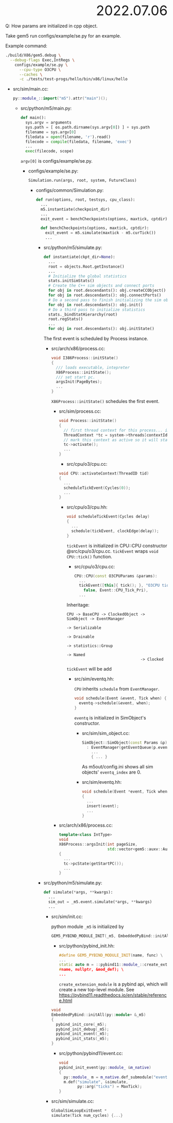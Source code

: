 <div style="text-align:right; font-size:3em;">2022.07.06</div>

Q: How params are initialized in cpp object.

Take gem5 run configs/example/se.py for an example.

Example command:

```bash
./build/X86/gem5.debug \
  --debug-flags Exec,IntRegs \
    configs/example/se.py \
      --cpu-type O3CPU \
      --caches \
      -c ./tests/test-progs/hello/bin/x86/linux/hello
```

* src/sim/main.cc:

  ```cpp
  py::module_::import("m5").attr("main")();
  ```

  * src/python/m5/main.py:

    ```python
    def main():
      sys.argv = arguments
      sys.path = [ os.path.dirname(sys.argv[0]) ] + sys.path
      filename = sys.argv[0]
      filedata = open(filename, 'r').read()
      filecode = compile(filedata, filename, 'exec')
      ...
      exec(filecode, scope)
    ```

    `argv[0]` is configs/example/se.py.

    * configs/example/se.py:

      ```python
      Simulation.run(args, root, system, FutureClass)
      ```

      * configs/common/Simulation.py:

        ```python
        def run(options, root, testsys, cpu_class):
          ...
          m5.instantiate(checkpoint_dir)
          ...
          exit_event = benchCheckpoints(options, maxtick, cptdir)

          def benchCheckpoints(options, maxtick, cptdir):
            exit_event = m5.simulate(maxtick - m5.curTick())
            ...
        ```

        * src/python/m5/simulate.py:

          ```python
          def instantiate(ckpt_dir=None):
            ...
            root = objects.Root.getInstance()
            ...
            # Initialize the global statistics
            stats.initSimStats()
            # Create the C++ sim objects and connect ports
            for obj in root.descendants(): obj.createCCObject()
            for obj in root.descendants(): obj.connectPorts()
            # Do a second pass to finish initializing the sim objects
            for obj in root.descendants(): obj.init()
            # Do a third pass to initialize statistics
            stats._bindStatHierarchy(root)
            root.regStats()
            ...
            for obj in root.descendants(): obj.initState()
          ```

          The first event is scheduled by Process instance.

          * src/arch/x86/process.cc:

            ```cpp
            void I386Process::initState()
            {
              /// loads executable, intepreter
              X86Process::initState();
              /// set start pc.
              argsInit(PageBytes);
              ...
            }
            ```

            `X86Process::initState()` schedules the first event.

            * src/sim/process.cc:

              ```cpp
              void Process::initState()
              {
                // first thread context for this process... initialize & enable
                ThreadContext *tc = system->threads[contextIds[0]];
                // mark this context as active so it will start ticking.
                tc->activate();
                ...
              }
              ```

              * src/cpu/o3/cpu.cc:

              ```cpp
              void CPU::activateContext(ThreadID tid)
              {
                ...
                scheduleTickEvent(Cycles(0));
                ...
              }
              ```

              * src/cpu/o3/cpu.hh:

                ```cpp
                void scheduleTickEvent(Cycles delay)
                {
                  ...
                  schedule(tickEvent, clockEdge(delay));
                }
                ```

                `tickEvent` is initialized in CPU::CPU constructor @src/cpu/o3/cpu.cc.
                `tickEvent` wraps `void CPU::tick()` function.

                * src/cpu/o3/cpu.cc:

                  ```cpp
                  CPU::CPU(const O3CPUParams &params):
                    ...
                    tickEvent([this]{ tick(); }, "O3CPU tick",
                      false, Event::CPU_Tick_Pri),
                    ...
                  ```

                Inheritage:

                ```
                CPU -> BaseCPU -> ClockedObject -> SimObject -> EventManager
                                                             -> Serializable
                                                             -> Drainable
                                                             -> statistics::Group
                                                             -> Named
                                                -> Clocked
                ```

                `tickEvent` will be add

                * src/sim/eventq.hh:

                  `CPU` inherits `schedule` from `EventManager`.

                  ```cpp
                  void schedule(Event &event, Tick when) {
                    eventq->schedule(&event, when);
                  }
                  ```

                  `eventq` is initialized in SimObject's constructor.

                  * src/sim/sim_object.cc:

                    ```cpp
                    SimObject::SimObject(const Params &p)
                      : EventManager(getEventQueue(p.eventq_index)),
                        ...
                        { ... }
                    ```

                    As m5out/config.ini shows all sim objects' `eventq_index` are 0.

                  * src/sim/eventq.hh:

                    ```cpp
                    void schedule(Event *event, Tick when, bool global=false)
                    {
                      ...
                      insert(event);
                      ...
                    }
                    ```

            * src/arch/x86/process.cc:

              ```cpp
              template<class IntType>
              void
              X86Process::argsInit(int pageSize,
                                   std::vector<gem5::auxv::AuxVector<IntType>> extraAuxvs)
              {
                ...
                tc->pcState(getStartPC());
                ...
              }
              ```

        * src/python/m5/simulate.py:

          ```python
          def simulate(*args, **kwargs):
            ...
            sim_out = _m5.event.simulate(*args, **kwargs)
            ...
          ```

          * src/sim/init.cc:

            python module `_m5` is initialized by

            ```cpp
            GEM5_PYBIND_MODULE_INIT(_m5, EmbeddedPyBind::initAll)
            ```

            * src/python/pybind_init.hh:

              ```cpp
              #define GEM5_PYBIND_MODULE_INIT(name, func) \
              ...
              static auto m = ::pybind11::module_::create_extension_module( \
              #name, nullptr, &mod_def); \
              ...
              ```

              `create_extension_module` is a pybind api,
              which will create a new top-level module.
              See https://pybind11.readthedocs.io/en/stable/reference.html

            ```cpp
            void
            EmbeddedPyBind::initAll(py::module+ &_m5)
            {
              pybind_init_core(_m5);
              pybind_init_debug(_m5);
              pybind_init_event(_m5);
              pybind_init_stats(_m5);
            }
            ```

            * src/python/pybind11/event.cc:

              ```cpp
              void
              pybind_init_event(py::module_ &m_native)
              {
                py::module_ m = m_native.def_submodule("event");
                m.def("simulate", &simulate,
                      py::arg("ticks") = MaxTick);
              }
              ```

          * src/sim/simulate.cc:

            ```cpp
            GlobalSimLoopExitEvent *
            simulate(Tick num_cycles) {...}
            ```
